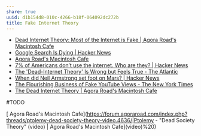```yaml
---
share: true
uuid: d1b154d8-010c-4266-b18f-064092dc272b
title: Fake Internet Theory
---
```

* [Dead Internet Theory: Most of the Internet is Fake | Agora Road's Macintosh Cafe](https://forum.agoraroad.com/index.php?threads/dead-internet-theory-most-of-the-internet-is-fake.3011/)
* [Google Search Is Dying | Hacker News](https://news.ycombinator.com/item?id=30347719)
* [Agora Road's Macintosh Cafe](https://forum.agoraroad.com/index.php)
* [7% of Americans don’t use the internet. Who are they? | Hacker News](https://news.ycombinator.com/item?id=26719316)
* [The 'Dead-Internet Theory' Is Wrong but Feels True - The Atlantic](https://www.theatlantic.com/technology/archive/2021/08/dead-internet-theory-wrong-but-feels-true/619937/)
* [When did Neil Armstrong set foot on Mars? | Hacker News](https://news.ycombinator.com/item?id=28224730)
* [The Flourishing Business of Fake YouTube Views - The New York Times](https://www.nytimes.com/interactive/2018/08/11/technology/youtube-fake-view-sellers.html?mtrref=www.theatlantic.com&gwh=F370D386F056C40804A422EEACE22182&gwt=pay&assetType=PAYWALL)
* [The Dead Internet Theory | Agora Road's Macintosh Cafe](https://forum.agoraroad.com/index.php?threads/the-dead-internet-theory.3747/)


#TODO 

[ Agora Road's Macintosh Cafe](https://forum.agoraroad.com/index.php?threads/ptolemy-dead-society-theory-video.4636/|Ptolemy - "Dead Society Theory" (video) | Agora Road's Macintosh Cafe](video)%20)